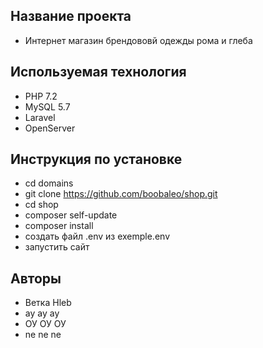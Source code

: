 ## Название проекта
-  Интернет магазин брендововй одежды рома и глеба

## Используемая технология
- PHP 7.2
- MySQL 5.7
- Laravel
- OpenServer

## Инструкция по установке 
- cd domains
- git clone https://github.com/boobaleo/shop.git
- cd shop
- composer self-update
- composer install
- создать файл .env из exemple.env
- запустить сайт

## Авторы
- Ветка Hleb
- ау ау ау 
- ОУ ОУ ОУ 
- ne ne ne 

